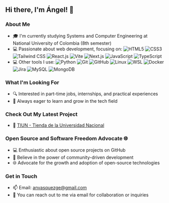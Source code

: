 ## Hi there, I'm Ángel! 👋

### About Me
- 🎓 I'm currently studying Systems and Computer Engineering at National University of Colombia (8th semester)
- 💻 Passionate about web development, focusing on:
   ![HTML5](https://img.shields.io/badge/-HTML5-E34F26?style=flat&logo=html5&logoColor=white) ![CSS3](https://img.shields.io/badge/-CSS3-1572B6?style=flat&logo=css3&logoColor=white) ![Tailwind CSS](https://img.shields.io/badge/-Tailwind_CSS-38B2AC?style=flat&logo=tailwind-css&logoColor=white) ![React.js](https://img.shields.io/badge/-React.js-61DAFB?style=flat&logo=react&logoColor=white) ![Vite](https://img.shields.io/badge/-Vite-646CFF?style=flat&logo=vite&logoColor=white)
 ![Next.js](https://img.shields.io/badge/-Next.js-000000?style=flat&logo=next.js&logoColor=white) ![JavaScript](https://img.shields.io/badge/-JavaScript-F7DF1E?style=flat&logo=javascript&logoColor=black) ![TypeScript](https://img.shields.io/badge/-TypeScript-3178C6?style=flat&logo=typescript&logoColor=white) 
- 💻 Other tools I use: 
    ![Python](https://img.shields.io/badge/-Python-3776AB?style=flat&logo=python&logoColor=white) ![Git](https://img.shields.io/badge/-Git-F05032?style=flat&logo=git&logoColor=white) ![GitHub](https://img.shields.io/badge/-GitHub-181717?style=flat&logo=github&logoColor=white) ![Linux](https://img.shields.io/badge/-Linux-FCC624?style=flat&logo=linux&logoColor=black) ![WSL](https://img.shields.io/badge/-WSL-0078D6?style=flat&logo=windows&logoColor=white) ![Docker](https://img.shields.io/badge/-Docker-2496ED?style=flat&logo=docker&logoColor=white) ![Jira](https://img.shields.io/badge/-Jira-0052CC?style=flat&logo=jira&logoColor=white) ![MySQL](https://img.shields.io/badge/-MySQL-4479A1?style=flat&logo=mysql&logoColor=white) ![MongoDB](https://img.shields.io/badge/-MongoDB-47A248?style=flat&logo=mongodb&logoColor=white)

### What I'm Looking For
- 🔍 Interested in part-time jobs, internships, and practical experiences
- 🌱 Always eager to learn and grow in the tech field


### Check Out My Latest Project
- 🚀 [TIUN - Tienda de la Universidad Nacional](https://ti-un-front-vr3s.vercel.app/)

### Open Source and Software Freedom Advocate 🌐

- 💻 Enthusiastic about open source projects on GitHub
- 🌟 Believe in the power of community-driven development
- 🌐 Advocate for the growth and adoption of open-source technologies

### Get in Touch
- 📫 Email: anvasquezge@gmail.com
- 📧 You can reach out to me via email for collaboration or inquiries
<!--
**angelvasquez06/angelvasquez06** is a ✨ _special_ ✨ repository because its `README.md` (this file) appears on your GitHub profile.

Here are some ideas to get you started:

- 🔭 I’m currently working on ...
- 🌱 I’m currently learning ...
- 👯 I’m looking to collaborate on ...
- 🤔 I’m looking for help with ...
- 💬 Ask me about ...
- 📫 How to reach me: ...
- 😄 Pronouns: ...
- ⚡ Fun fact: ...
-->
